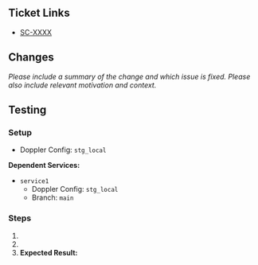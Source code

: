## Ticket Links

- [SC-XXXX](https://app.shortcut.com/tagboard/story/XXXX)

## Changes

_Please include a summary of the change and which issue is fixed. Please also include relevant motivation and context._

## Testing

### Setup

- Doppler Config: `stg_local`

**Dependent Services:**

- `service1`
  - Doppler Config: `stg_local`
  - Branch: `main`

### Steps

1. 
2. 
3. **Expected Result:** 
